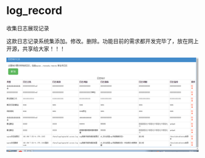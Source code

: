 # log_record
收集日志展现记录 

这款日志记录系统集添加。修改。删除。功能目前的需求都开发完毕了，放在网上开源，共享给大家！！！

![image](https://raw.githubusercontent.com/xiaoyang2008mmm/log_record/master/static/image/jiemian.png)
